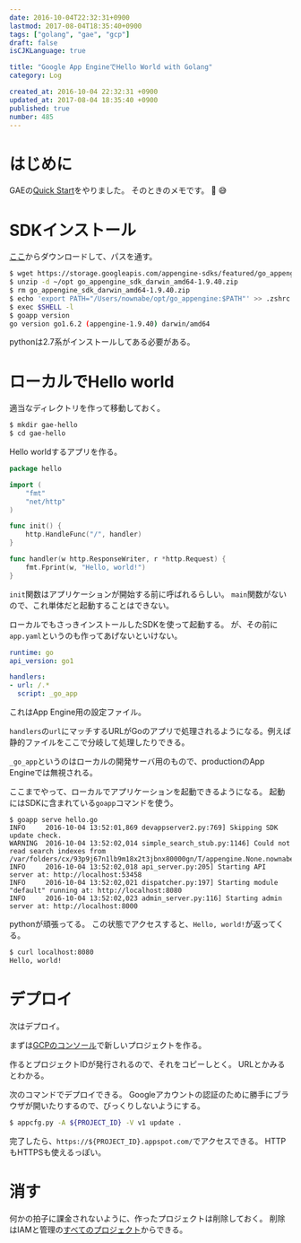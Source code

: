 ```yaml
---
date: 2016-10-04T22:32:31+0900
lastmod: 2017-08-04T18:35:40+0900
tags: ["golang", "gae", "gcp"]
draft: false
isCJKLanguage: true

title: "Google App EngineでHello World with Golang"
category: Log

created_at: 2016-10-04 22:32:31 +0900
updated_at: 2017-08-04 18:35:40 +0900
published: true
number: 485
---
```


# はじめに
GAEの[Quick Start](https://cloud.google.com/appengine/docs/go/quickstart?hl=ja)をやりました。
そのときのメモです。 :memo: :sweat_smile: 

# SDKインストール
[ここ](https://cloud.google.com/appengine/docs/go/download?hl=ja)からダウンロードして、パスを通す。

```bash
$ wget https://storage.googleapis.com/appengine-sdks/featured/go_appengine_sdk_darwin_amd64-1.9.40.zip
$ unzip -d ~/opt go_appengine_sdk_darwin_amd64-1.9.40.zip
$ rm go_appengine_sdk_darwin_amd64-1.9.40.zip
$ echo 'export PATH="/Users/nownabe/opt/go_appengine:$PATH"' >> .zshrc
$ exec $SHELL -l
$ goapp version
go version go1.6.2 (appengine-1.9.40) darwin/amd64
```

pythonは2.7系がインストールしてある必要がある。

# ローカルでHello world
適当なディレクトリを作って移動しておく。

```bash
$ mkdir gae-hello
$ cd gae-hello
```

Hello worldするアプリを作る。

```go:hello.go
package hello

import (
    "fmt"
    "net/http"
)

func init() {
    http.HandleFunc("/", handler)
}

func handler(w http.ResponseWriter, r *http.Request) {
    fmt.Fprint(w, "Hello, world!")
}
```

`init`関数はアプリケーションが開始する前に呼ばれるらしい。
`main`関数がないので、これ単体だと起動することはできない。

ローカルでもさっきインストールしたSDKを使って起動する。
が、その前に`app.yaml`というのも作ってあげないといけない。

```yaml:app.yaml
runtime: go
api_version: go1

handlers:
- url: /.*
  script: _go_app
```

これはApp Engine用の設定ファイル。

`handlers`の`url`にマッチするURLがGoのアプリで処理されるようになる。例えば静的ファイルをここで分岐して処理したりできる。

`_go_app`というのはローカルの開発サーバ用のもので、productionのApp Engineでは無視される。

ここまでやって、ローカルでアプリケーションを起動できるようになる。
起動にはSDKに含まれている`goapp`コマンドを使う。

```
$ goapp serve hello.go
INFO     2016-10-04 13:52:01,869 devappserver2.py:769] Skipping SDK update check.
WARNING  2016-10-04 13:52:02,014 simple_search_stub.py:1146] Could not read search indexes from /var/folders/cx/93p9j67n1lb9m18x2t3jbnx80000gn/T/appengine.None.nownabe/search_indexes
INFO     2016-10-04 13:52:02,018 api_server.py:205] Starting API server at: http://localhost:53458
INFO     2016-10-04 13:52:02,021 dispatcher.py:197] Starting module "default" running at: http://localhost:8080
INFO     2016-10-04 13:52:02,023 admin_server.py:116] Starting admin server at: http://localhost:8000

```

pythonが頑張ってる。
この状態でアクセスすると、`Hello, world!`が返ってくる。

```bash
$ curl localhost:8080
Hello, world!
```

# デプロイ
次はデプロイ。

まずは[GCPのコンソール](https://console.cloud.google.com/project?hl=ja)で新しいプロジェクトを作る。

作るとプロジェクトIDが発行されるので、それをコピーしとく。
URLとかみるとわかる。

次のコマンドでデプロイできる。
Googleアカウントの認証のために勝手にブラウザが開いたりするので、びっくりしないようにする。

```bash
$ appcfg.py -A ${PROJECT_ID} -V v1 update .
```

完了したら、`https://${PROJECT_ID}.appspot.com/`でアクセスできる。
HTTPもHTTPSも使えるっぽい。

# 消す
何かの拍子に課金されないように、作ったプロジェクトは削除しておく。
削除はIAMと管理の[すべてのプロジェクト](https://console.cloud.google.com/iam-admin/projects?hl=ja)からできる。
